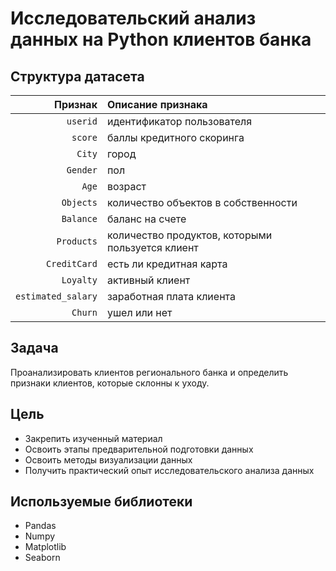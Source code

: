 # Исследовательский анализ данных на Python клиентов банка

## Структура датасета
|Признак|Описание признака|
|---:|:---|
|`userid`|идентификатор пользователя|
|`score`|баллы кредитного скоринга|
|`City`|город|
|`Gender`|пол|
|`Age`|возраст|
|`Objects`|количество объектов в собственности|
|`Balance`|баланс на счете|
|`Products`|количество продуктов, которыми пользуется клиент|
|`CreditCard`|есть ли кредитная карта|
|`Loyalty`|активный клиент|
|`estimated_salary`|заработная плата клиента|
|`Churn`|ушел или нет|


## Задача
Проанализировать клиентов регионального банка и определить признаки клиентов, которые склонны к уходу.

## Цель

*   Закрепить изученный материал
*   Освоить этапы предварительной подготовки данных
*   Освоить методы визуализации данных
*   Получить практический опыт исследовательского анализа данных
  
## Используемые библиотеки

*   Pandas
*   Numpy
*   Matplotlib
*   Seaborn
